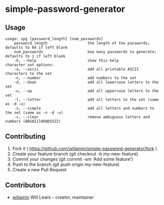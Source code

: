# simple-password-generator

## Usage

```
usage: spg [password_length] [num_passwords]
    password_length                  the length of the passwords; defaults to 64 if left blank
    num_passwords                    how many passwords to generate; defaults to 1 if left blank
    -h, --help                       show this help
character set options:
    -a, --ascii                      add all printable ASCII characters to the set
    -n, --number                     add numbers to the set
    -d, --down                       add all lowercase letters to the set
    -u, --up                         add all uppercase letters to the set
    -l, --letter                     add all letters to the set (same as -d -u)
    -s, --simple                     add all letters and numbers to the set (same as -n -d -u)
    -c, --clear                      remove ambiguous letters and numbers (B8G6I1l0OQDS5Z2)
```

## Contributing

1. Fork it ( https://github.com/willamin/simple-password-generator/fork )
2. Create your feature branch (git checkout -b my-new-feature)
3. Commit your changes (git commit -am 'Add some feature')
4. Push to the branch (git push origin my-new-feature)
5. Create a new Pull Request

## Contributors

- [willamin](https://github.com/willamin) Will Lewis - creator, maintainer
